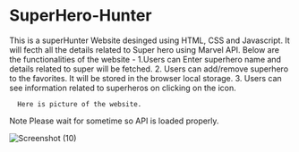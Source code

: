 # SuperHero-Hunter
This is a superHunter Website desinged using HTML, CSS and Javascript. It will fecth all the details related to Super hero using Marvel API.
    Below are the functionalities of the website - 
      1.Users can Enter superhero name and details related to super will be fetched.
      2. Users can add/remove superhero to the favorites. It will be stored in the browser local storage.
      3. Users can see information related to superheros on clicking on the icon.
      
      Here is picture of the website.
      
 Note
    Please wait for sometime so API is loaded properly.

![Screenshot (10)](https://user-images.githubusercontent.com/75128959/235299376-f486ee65-0296-4906-8f84-7f11ade89664.png)
